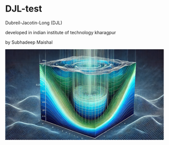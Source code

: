 # DJL-test
Dubreil-Jacotin-Long (DJL) 

developed in indian institute of technology kharagpur

by Subhadeep Maishal


![Figure](https://raw.githubusercontent.com/subhadeep-maishal/DJL-test/refs/heads/main/djl.webp) 

